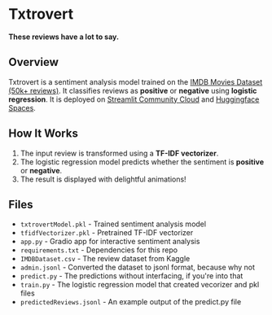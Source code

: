 # Txtrovert   
**These reviews have a lot to say.**  

##  Overview  
Txtrovert is a sentiment analysis model trained on the [IMDB Movies Dataset (50k+ reviews)](https://www.kaggle.com/datasets/lakshmi25npathi/imdb-dataset-of-50k-movie-reviews). It classifies reviews as **positive** or **negative** using **logistic regression**. 
It is deployed on [Streamlit Community Cloud](https://txtrovert.streamlit.app) and [Huggingface Spaces](https://huggingface.co/spaces/sahilgarje/txtrovert).

## How It Works  
1. The input review is transformed using a **TF-IDF vectorizer**.  
2. The logistic regression model predicts whether the sentiment is **positive** or **negative**.  
3. The result is displayed with delightful animations!  

## Files  
- `txtrovertModel.pkl` - Trained sentiment analysis model  
- `tfidfVectorizer.pkl` - Pretrained TF-IDF vectorizer  
- `app.py` - Gradio app for interactive sentiment analysis  
- `requirements.txt` - Dependencies for this repo 
- `IMDBDataset.csv` - The review dataset from Kaggle
- `admin.jsonl` - Converted the dataset to jsonl format, because why not
- `predict.py` - The predictions without interfacing, if you're into that
- `train.py` - The logistic regression model that created vecorizer and pkl files
- `predictedReviews.jsonl` - An example output of the predict.py file
